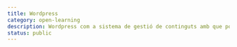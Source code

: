 ```yaml
---
title: Wordpress
category: open-learning
description: Wordpress com a sistema de gestió de continguts amb que poder fer les nostres solucions web de forma integrada
status: public
---
```

